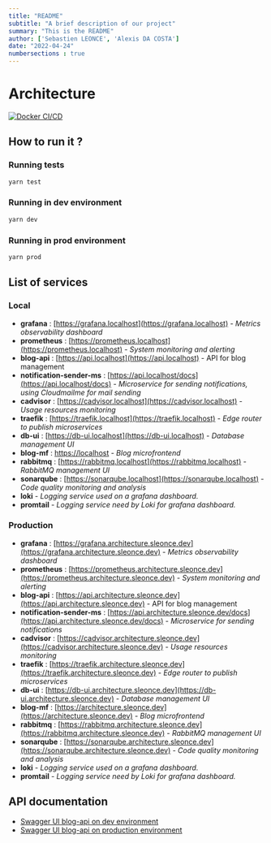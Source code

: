 ```yaml
---
title: "README"
subtitle: "A brief description of our project"
summary: "This is the README"
author: ['Sebastien LEONCE', 'Alexis DA COSTA']
date: "2022-04-24"
numbersections : true
---
```

# Architecture

[![Docker CI/CD](https://github.com/SebastienLeonce/architecture/actions/workflows/docker_ci_cd.yml/badge.svg)](https://github.com/SebastienLeonce/architecture/actions/workflows/docker_ci_cd.yml)

## How to run it ?
### Running tests

```bash
yarn test
```

### Running in dev environment 

```bash
yarn dev
```

### Running in prod environment

```bash
yarn prod
```

## List of services 
### Local
- **grafana** : [https://grafana.localhost](https://grafana.localhost) -  *Metrics observability dashboard*
- **prometheus** : [https://prometheus.localhost](https://prometheus.localhost) - *System monitoring and alerting*
- **blog-api** : [https://api.localhost](https://api.localhost) - API for blog management
- **notification-sender-ms** : [https://api.localhost/docs](https://api.localhost/docs) - *Microservice for sending notifications, using Cloudmailme for mail sending*
- **cadvisor** : [https://cadvisor.localhost](https://cadvisor.localhost) - *Usage resources monitoring*
- **traefik** : [https://traefik.localhost](https://traefik.localhost) - *Edge router to publish microservices*
- **db-ui** : [https://db-ui.localhost](https://db-ui.localhost) - *Database management UI*
- **blog-mf** : [https://localhost](https://localhost) - *Blog microfrontend*
- **rabbitmq** : [https://rabbitmq.localhost](https://rabbitmq.localhost) - *RabbitMQ management UI*
- **sonarqube** : [https://sonarqube.localhost](https://sonarqube.localhost) - *Code quality monitoring and analysis*
- **loki** - *Logging service used on a grafana dashboard.*
- **promtail** - *Logging service need by Loki for grafana dashboard.*
### Production
- **grafana** : [https://grafana.architecture.sleonce.dev](https://grafana.architecture.sleonce.dev) -  *Metrics observability dashboard*
- **prometheus** : [https://prometheus.architecture.sleonce.dev](https://prometheus.architecture.sleonce.dev) - *System monitoring and alerting*
- **blog-api** : [https://api.architecture.sleonce.dev](https://api.architecture.sleonce.dev) - API for blog management
- **notification-sender-ms** : [https://api.architecture.sleonce.dev/docs](https://api.architecture.sleonce.dev/docs) - *Microservice for sending notifications*
- **cadvisor** : [https://cadvisor.architecture.sleonce.dev](https://cadvisor.architecture.sleonce.dev) - *Usage resources monitoring*
- **traefik** : [https://traefik.architecture.sleonce.dev](https://traefik.architecture.sleonce.dev) - *Edge router to publish microservices*
- **db-ui** : [https://db-ui.architecture.sleonce.dev](https://db-ui.architecture.sleonce.dev) - *Database management UI*
- **blog-mf** : [https://architecture.sleonce.dev](https://architecture.sleonce.dev) - *Blog microfrontend*
- **rabbitmq** : [https://rabbitmq.architecture.sleonce.dev](https://rabbitmq.architecture.sleonce.dev) - *RabbitMQ management UI*
- **sonarqube** : [https://sonarqube.architecture.sleonce.dev](https://sonarqube.architecture.sleonce.dev) - *Code quality monitoring and analysis*
- **loki** - *Logging service used on a grafana dashboard.*
- **promtail** - *Logging service need by Loki for grafana dashboard.*

## API documentation

- [Swagger UI blog-api on dev environment](https://api.architecture.sleonce.dev/docs) 
- [Swagger UI blog-api on production environment](https://api.localhost/docs) 
